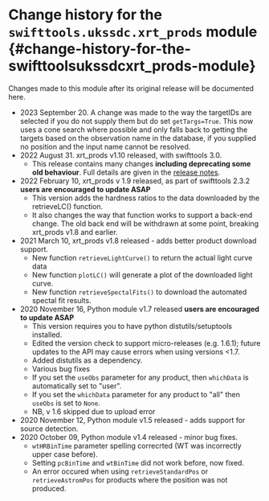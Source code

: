 # Change history for the `swifttools.ukssdc.xrt_prods` module {#change-history-for-the-swifttoolsukssdcxrt_prods-module}

Changes made to this module after its original release will be documented here.

* 2023 September 20. A change was made to the way the targetIDs are selected if you do not supply them but do set `getTargs=True`. This now
uses a cone search where possible and only falls back to getting the targets based on the observation name in the database, if you supplied no position
and the input name cannot be resolved.
* 2022 August 31. xrt_prods v1.10 released, with swifttools 3.0.
  * This release contains many changes **including deprecating some old behaviour**. Full details
  are given in the [release notes](ReleaseNotes_v110.md).
* 2022 February 10, xrt_prods v 1.9 released, as part of swifttools 2.3.2 **users are encouraged to update ASAP**
  * This version adds the hardness ratios to the data downloaded by the retrieveLC() function.
  * It also changes the way that function works to support a back-end change. The old back end will be withdrawn at some point, breaking xrt_prods v1.8 and earlier.
* 2021 March 10, xrt_prods v1.8 released - adds better product download support.
  * New function `retrieveLightCurve()` to return the actual light curve data
  * New function `plotLC()` will generate a plot of the downloaded light curve.
  * New function `retrieveSpectalFits()` to download the automated spectal fit results.
* 2020 November 16, Python module v1.7 released **users are encouraged to update ASAP**
  * This version requires you to have python distutils/setuptools installed.
  * Edited the version check to support micro-releases (e.g. 1.6.1); future updates to the API
     may cause errors when using versions <1.7.
  * Added distutils as a dependency.
  * Various bug fixes
  * If you set the `useObs` parameter for any product, then `whichData` is automatically set to "user".
  * If you set the `whichData` parameter for any product to "all" then `useObs` is set to `None`.
  * NB, v 1.6 skipped due to upload error
* 2020 November 12, Python module v1.5 released - adds support for source detection.
* 2020 October 09, Python module v1.4 released  - minor bug fixes.
  * `wtHRBinTime` parameter spelling correcrted (WT was incorrectly upper case before).
  * Setting `pcBinTime` and `wtBinTime` did not work before, now fixed.
  * An error occured when using `retrieveStandardPos` or `retrieveAstromPos` for products where the position was not produced.
